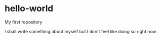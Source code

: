 # hello-world
My first repository

I shall write something about myself but I don't feel like doing so right now
